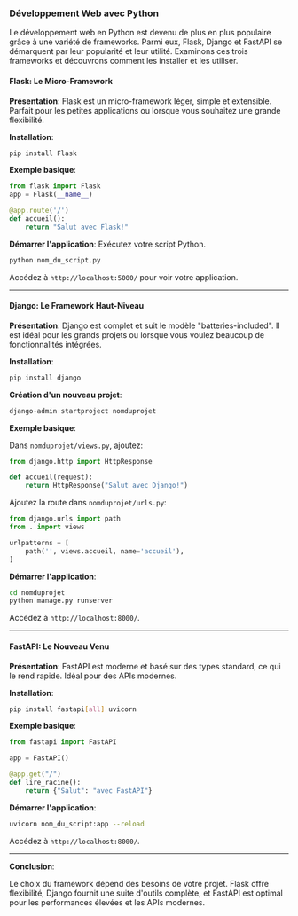 ### **Développement Web avec Python**

Le développement web en Python est devenu de plus en plus populaire grâce à une variété de frameworks. Parmi eux, Flask, Django et FastAPI se démarquent par leur popularité et leur utilité. Examinons ces trois frameworks et découvrons comment les installer et les utiliser.

#### **Flask: Le Micro-Framework**

**Présentation**: Flask est un micro-framework léger, simple et extensible. Parfait pour les petites applications ou lorsque vous souhaitez une grande flexibilité.

**Installation**:
```bash
pip install Flask
```

**Exemple basique**:
```python
from flask import Flask
app = Flask(__name__)

@app.route('/')
def accueil():
    return "Salut avec Flask!"
```

**Démarrer l'application**: Exécutez votre script Python.
```bash
python nom_du_script.py
```
Accédez à `http://localhost:5000/` pour voir votre application.

---

#### **Django: Le Framework Haut-Niveau**

**Présentation**: Django est complet et suit le modèle "batteries-included". Il est idéal pour les grands projets ou lorsque vous voulez beaucoup de fonctionnalités intégrées.

**Installation**:
```bash
pip install django
```

**Création d'un nouveau projet**:
```bash
django-admin startproject nomduprojet
```

**Exemple basique**: 

Dans `nomduprojet/views.py`, ajoutez:
```python
from django.http import HttpResponse

def accueil(request):
    return HttpResponse("Salut avec Django!")
```

Ajoutez la route dans `nomduprojet/urls.py`:
```python
from django.urls import path
from . import views

urlpatterns = [
    path('', views.accueil, name='accueil'),
]
```

**Démarrer l'application**: 
```bash
cd nomduprojet
python manage.py runserver
```
Accédez à `http://localhost:8000/`.

---

#### **FastAPI: Le Nouveau Venu**

**Présentation**: FastAPI est moderne et basé sur des types standard, ce qui le rend rapide. Idéal pour des APIs modernes.

**Installation**:
```bash
pip install fastapi[all] uvicorn
```

**Exemple basique**:
```python
from fastapi import FastAPI

app = FastAPI()

@app.get("/")
def lire_racine():
    return {"Salut": "avec FastAPI"}
```

**Démarrer l'application**: 
```bash
uvicorn nom_du_script:app --reload
```
Accédez à `http://localhost:8000/`.

---

**Conclusion**:

Le choix du framework dépend des besoins de votre projet. Flask offre flexibilité, Django fournit une suite d'outils complète, et FastAPI est optimal pour les performances élevées et les APIs modernes.

 